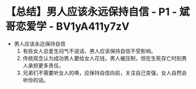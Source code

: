# 【总结】男人应该永远保持自信 - P1 - 斌哥恋爱学 - BV1yA411y7zV

-   男人应该永远保持自信
    1.  有些女人总爱生闷气不说话，男人应该保持自信不受影响。
    2.  传统观念认为成功男人要给女人花钱，男人被压制，但在生死存亡时刻男人承担更多责任。
    3.  兄弟们不需要听女人的唤，应保持自信向前，关注自己变强，女人自然会听你的话。